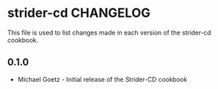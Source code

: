 strider-cd CHANGELOG
====================

This file is used to list changes made in each version of the strider-cd cookbook.

0.1.0
-----
- Michael Goetz - Initial release of the Strider-CD cookbook
